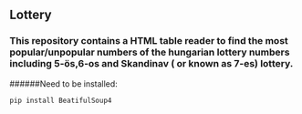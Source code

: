 ## Lottery 
### This repository contains a HTML table reader to find the most popular/unpopular numbers of the hungarian lottery numbers including 5-ös,6-os and Skandinav ( or known as 7-es) lottery.
######Need to be installed:
```
pip install BeatifulSoup4
```